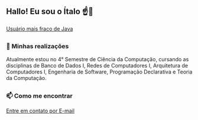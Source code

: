 ## Hallo! Eu sou o Ítalo ☝️🥸

[Usuário mais fraco de Java](https://br.pinterest.com/pin/920001030145402331/)

##

### 🔭 Minhas realizações

Atualmente estou no 4° Semestre de Ciência da Computação, cursando as disciplinas de Banco de Dados I, Redes de Computadores I, Arquitetura de Computadores I, Engenharia de Software, Programação Declarativa e Teoria da Computação.

##

### 📫 Como me encontrar 

[Entre em contato por E-mail](mailto:italoleao.dev@gmail.com)

